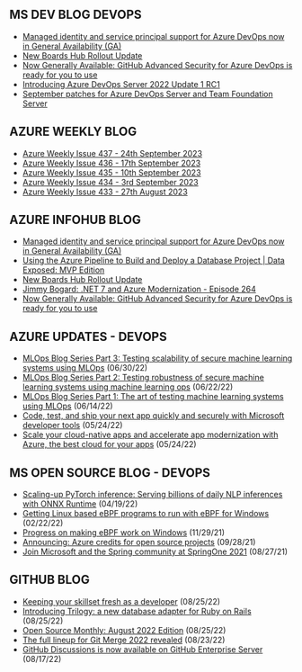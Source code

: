 ## MS DEV BLOG DEVOPS 

<!-- DEVBLOGDEVOPS:START -->
- [Managed identity and service principal support for Azure DevOps now in General Availability (GA)](https://devblogs.microsoft.com/devops/managed-identity-and-service-principal-support-for-azure-devops-now-in-general-availability-ga/)
- [New Boards Hub Rollout Update](https://devblogs.microsoft.com/devops/new-boards-hub-rollout-update/)
- [Now Generally Available: GitHub Advanced Security for Azure DevOps is ready for you to use](https://devblogs.microsoft.com/devops/now-generally-available-github-advanced-security-for-azure-devops-is-ready-for-you-to-use/)
- [Introducing Azure DevOps Server 2022 Update 1 RC1](https://devblogs.microsoft.com/devops/introducing-azure-devops-server-2022-update-1-rc1/)
- [September patches for Azure DevOps Server and Team Foundation Server](https://devblogs.microsoft.com/devops/september-patches-for-azure-devops-server-2/)
<!-- DEVBLOGDEVOPS:END -->


## AZURE WEEKLY BLOG

<!-- AZUREWEEKLY:START -->
- [Azure Weekly Issue 437 - 24th September 2023](https://azureweekly.info/issue-437.html)
- [Azure Weekly Issue 436 - 17th September 2023](https://azureweekly.info/issue-436.html)
- [Azure Weekly Issue 435 - 10th September 2023](https://azureweekly.info/issue-435.html)
- [Azure Weekly Issue 434 - 3rd September 2023](https://azureweekly.info/issue-434.html)
- [Azure Weekly Issue 433 - 27th August 2023](https://azureweekly.info/issue-433.html)
<!-- AZUREWEEKLY:END -->

## AZURE INFOHUB BLOG 

<!-- AZUREINFOHUB:START -->
- [Managed identity and service principal support for Azure DevOps now in General Availability &lpar;GA&rpar;](https://devblogs.microsoft.com/devops/managed-identity-and-service-principal-support-for-azure-devops-now-in-general-availability-ga/)
- [Using the Azure Pipeline to Build and Deploy a Database Project | Data Exposed: MVP Edition](https://www.youtube.com/watch?v=-y-T8jT2Zwk)
- [New Boards Hub Rollout Update](https://devblogs.microsoft.com/devops/new-boards-hub-rollout-update/)
- [Jimmy Bogard: .NET 7 and Azure Modernization - Episode 264](http://feed.azuredevops.show/jimmy-bogard-net-7-and-azure-modernization-episode-264)
- [Now Generally Available: GitHub Advanced Security for Azure DevOps is ready for you to use](https://devblogs.microsoft.com/devops/now-generally-available-github-advanced-security-for-azure-devops-is-ready-for-you-to-use/)
<!-- AZUREINFOHUB:END -->


## AZURE UPDATES - DEVOPS 

<!-- AZUREUPDATES:START -->

 - [MLOps Blog Series Part 3: Testing scalability of secure machine learning systems using MLOps](https://azure.microsoft.com/blog/mlops-blog-series-part-3-testing-scalability-of-secure-machine-learning-systems-using-mlops/) (06/30/22)
 - [MLOps Blog Series Part 2: Testing robustness of secure machine learning systems using machine learning ops](https://azure.microsoft.com/blog/mlops-blog-series-part-2-testing-robustness-of-secure-machine-learning-systems-using-machine-learning-ops/) (06/22/22)
 - [MLOps Blog Series Part 1: The art of testing machine learning systems using MLOps](https://azure.microsoft.com/blog/mlops-blog-series-part-1-the-art-of-testing-machine-learning-systems-using-mlops/) (06/14/22)
 - [Code, test, and ship your next app quickly and securely with Microsoft developer tools](https://azure.microsoft.com/blog/code-test-and-ship-your-next-app-quickly-and-securely-with-microsoft-developer-tools/) (05/24/22)
 - [Scale your cloud-native apps and accelerate app modernization with Azure, the best cloud for your apps](https://azure.microsoft.com/blog/scale-your-cloudnative-apps-and-accelerate-app-modernization-with-azure-the-best-cloud-for-your-apps/) (05/24/22)
<!-- AZUREUPDATES:END -->


## MS OPEN SOURCE BLOG - DEVOPS 

<!-- MSOPENSOURCEBLOG:START -->

 - [Scaling-up PyTorch inference: Serving billions of daily NLP inferences with ONNX Runtime](https://cloudblogs.microsoft.com/opensource/2022/04/19/scaling-up-pytorch-inference-serving-billions-of-daily-nlp-inferences-with-onnx-runtime/) (04/19/22)
 - [Getting Linux based eBPF programs to run with eBPF for Windows](https://cloudblogs.microsoft.com/opensource/2022/02/22/getting-linux-based-ebpf-programs-to-run-with-ebpf-for-windows/) (02/22/22)
 - [Progress on making eBPF work on Windows](https://cloudblogs.microsoft.com/opensource/2021/11/29/progress-on-making-ebpf-work-on-windows/) (11/29/21)
 - [Announcing: Azure credits for open source projects](https://cloudblogs.microsoft.com/opensource/2021/09/28/announcing-azure-credits-for-open-source-projects/) (09/28/21)
 - [Join Microsoft and the Spring community at SpringOne 2021](https://cloudblogs.microsoft.com/opensource/2021/08/27/join-microsoft-and-the-spring-community-at-springone-2021/) (08/27/21)
<!-- MSOPENSOURCEBLOG:END -->


## GITHUB BLOG


<!-- GITHUB:START -->

 - [Keeping your skillset fresh as a developer](https://github.blog/2022-08-25-keeping-your-skillset-fresh-as-a-developer/) (08/25/22)
 - [Introducing Trilogy: a new database adapter for Ruby on Rails](https://github.blog/2022-08-25-introducing-trilogy-a-new-database-adapter-for-ruby-on-rails/) (08/25/22)
 - [Open Source Monthly: August 2022 Edition](https://github.blog/2022-08-25-open-source-monthly-august-2022-edition/) (08/25/22)
 - [The full lineup for Git Merge 2022 revealed](https://github.blog/2022-08-23-the-full-lineup-for-git-merge-2022-revealed/) (08/23/22)
 - [GitHub Discussions is now available on GitHub Enterprise Server](https://github.blog/2022-08-17-github-discussions-is-now-available-on-github-enterprise-server/) (08/17/22)
<!-- GITHUB:END -->
